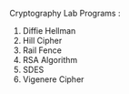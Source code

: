 Cryptography Lab Programs :
1. Diffie Hellman
2. Hill Cipher
3. Rail Fence
4. RSA Algorithm
5. SDES
6. Vigenere Cipher 

